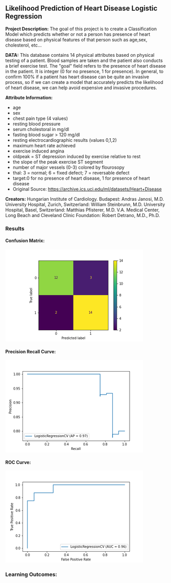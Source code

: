## Likelihood Prediction of Heart Disease Logistic Regression

**Project Description:** The goal of this project is to create a Classification Model which predicts whether or not a person has presence of heart disease based on physical features of that person such as age,sex, cholesterol, etc...

**DATA:** This database contains 14 physical attributes based on physical testing of a patient. Blood samples are taken and the patient also conducts a brief exercise test. The "goal" field refers to the presence of heart disease in the patient. It is integer (0 for no presence, 1 for presence). In general, to confirm 100% if a patient has heart disease can be quite an invasive process, so if we can create a model that accurately predicts the likelihood of heart disease, we can help avoid expensive and invasive procedures.

**Attribute Information:**
- age
- sex
- chest pain type (4 values)
- resting blood pressure
- serum cholestoral in mg/dl
- fasting blood sugar > 120 mg/dl
- resting electrocardiographic results (values 0,1,2)
- maximum heart rate achieved
- exercise induced angina
- oldpeak = ST depression induced by exercise relative to rest
- the slope of the peak exercise ST segment
- number of major vessels (0-3) colored by flourosopy
- thal: 3 = normal; 6 = fixed defect; 7 = reversable defect
- target:0 for no presence of heart disease, 1 for presence of heart disease
- Original Source: https://archive.ics.uci.edu/ml/datasets/Heart+Disease

**Creators:**
Hungarian Institute of Cardiology. Budapest: Andras Janosi, M.D. University Hospital, Zurich, Switzerland: William Steinbrunn, M.D. University Hospital, Basel, Switzerland: Matthias Pfisterer, M.D. V.A. Medical Center, Long Beach and Cleveland Clinic Foundation: Robert Detrano, M.D., Ph.D.

### Results

#### Confusion Matrix:

<img src="../../images/Logistic%20Regression/confusion_matrix.png?raw=true"/>

#### Precision Recall Curve:

<!--img src="images/Logistic%20Regression/precision_recall_curve.png?raw=true"/-->
<img src="../../images/Logistic%20Regression/precision_recall_curve.png?raw=true"/>

#### ROC Curve:

<img src="../../images/Logistic%20Regression/roc_curve.png?raw=true"/>

### Learning Outcomes:

